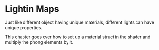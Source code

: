 # Lightin Maps

Just like different object having unique materials, different lights can have unique properties. 

This chapter goes over how to set up a material struct in the shader and multiply the phong elements by it.

